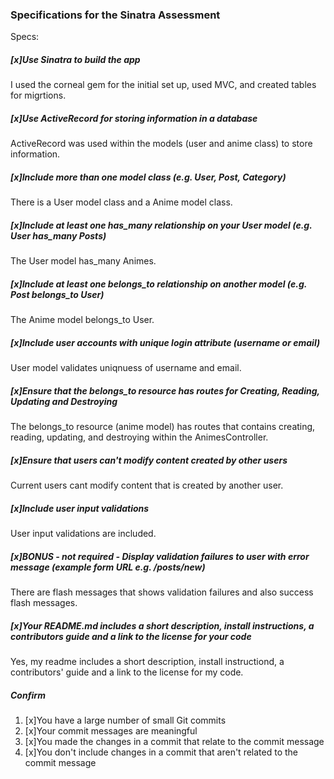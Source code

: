 ### Specifications for the Sinatra Assessment
Specs:

 ##### [x]Use Sinatra to build the app
 I used the corneal gem for the initial set up, used MVC, and created tables for migrtions. 

 ##### [x]Use ActiveRecord for storing information in a database
 ActiveRecord was used within the models (user and anime class) to store information.

 ##### [x]Include more than one model class (e.g. User, Post, Category)
 There is a User model class and a Anime model class.

 ##### [x]Include at least one has_many relationship on your User model (e.g. User has_many Posts)
 The User model has_many Animes.

 ##### [x]Include at least one belongs_to relationship on another model (e.g. Post belongs_to User)
 The Anime model belongs_to User.

 ##### [x]Include user accounts with unique login attribute (username or email)
User model validates uniqnuess of username and email.

 ##### [x]Ensure that the belongs_to resource has routes for Creating, Reading, Updating and Destroying
 The belongs_to resource (anime model) has routes that contains creating, reading, updating, and destroying within the AnimesController.

 ##### [x]Ensure that users can't modify content created by other users
 Current users cant modify content that is created by another user.

 ##### [x]Include user input validations
 User input validations are included.

 ##### [x]BONUS - not required - Display validation failures to user with error message (example form URL e.g. /posts/new)
 There are flash messages that shows validation failures and also success flash messages.

 ##### [x]Your README.md includes a short description, install instructions, a contributors guide and a link to the license for your code
 Yes, my readme includes a short description, install instructiond, a contributors' guide and a link to the license for my code. 

##### Confirm
 1. [x]You have a large number of small Git commits
 2. [x]Your commit messages are meaningful
 3. [x]You made the changes in a commit that relate to the commit message
 4. [x]You don't include changes in a commit that aren't related to the commit message